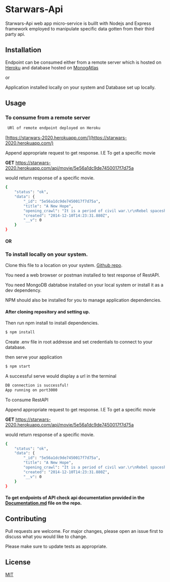 # Starwars-Api

Starwars-Api web app micro-service is  buillt with Nodejs and Express framework employed to manipulate specific data gotten from their third party api.

## Installation
Endpoint can be consumed either from a remote server which is hosted on [Heroku](heroku.com) and database hosted on [MonogAtlas](https://www.mongodb.com/cloud/atlas)

 or 

Application installed locally on your system and Database set up locally. 


## Usage


### To consume from a remote server
 
```bash
 URl of remote endpoint deployed on Heroku
```
[https://starwars-2020.herokuapp.com/](https://starwars-2020.herokuapp.com/)

Append appropriate request to get response.
I.E To get a specific movie

**GET** https://starwars-2020.herokuapp.com/api/movie/5e56a1dc9de7450017f7d75a

would return response of a specific movie.

```bash
{
    "status": "ok",
    "data": {
        "_id": "5e56a1dc9de7450017f7d75a",
        "title": "A New Hope",
        "opening_crawl": "It is a period of civil war.\r\nRebel spaceships, striking\r\nfrom a hidden base, have won\r\ntheir first victory against\r\nthe evil Galactic Empire.\r\n\r\nDuring the battle, Rebel\r\nspies managed to steal secret\r\nplans to the Empire's\r\nultimate weapon, the DEATH\r\nSTAR, an armored space\r\nstation with enough power\r\nto destroy an entire planet.\r\n\r\nPursued by the Empire's\r\nsinister agents, Princess\r\nLeia races home aboard her\r\nstarship, custodian of the\r\nstolen plans that can save her\r\npeople and restore\r\nfreedom to the galaxy....",
        "created": "2014-12-10T14:23:31.880Z",
        "__v": 0
    }
}

```


  #### OR

### To install locally on your system.

Clone this file to a location on your system. [Github repo](https://github.com/Odubolaoluwatimilehin/Starwars-Api.git).


You need a web browser or postman installed to test response of RestAPI.

You need MongoDB dabtabse installed on your local system or install it as a dev dependency.

NPM should also be installed for you to manage application dependencies.


#### After cloning repository and setting up.

Then run npm install to install dependencies.

```bash
$ npm install
```

Create .env file in root addresse and set credentials to connect to your database.

then serve your application


```bash
$ npm start
```
 
A successful serve would display a url in the terminal 


```bash
DB connection is successful!
App running on port3000
```



To consume RestAPI

Append appropriate request to get response.
I.E To get a specific movie

**GET** https://starwars-2020.herokuapp.com/api/movie/5e56a1dc9de7450017f7d75a

would return response of a specific movie.

```bash
{
    "status": "ok",
    "data": {
        "_id": "5e56a1dc9de7450017f7d75a",
        "title": "A New Hope",
        "opening_crawl": "It is a period of civil war.\r\nRebel spaceships, striking\r\nfrom a hidden base, have won\r\ntheir first victory against\r\nthe evil Galactic Empire.\r\n\r\nDuring the battle, Rebel\r\nspies managed to steal secret\r\nplans to the Empire's\r\nultimate weapon, the DEATH\r\nSTAR, an armored space\r\nstation with enough power\r\nto destroy an entire planet.\r\n\r\nPursued by the Empire's\r\nsinister agents, Princess\r\nLeia races home aboard her\r\nstarship, custodian of the\r\nstolen plans that can save her\r\npeople and restore\r\nfreedom to the galaxy....",
        "created": "2014-12-10T14:23:31.880Z",
        "__v": 0
    }
}

```

#### To get endpoints of API check api documentation provided in the [Documentation.md](https://github.com/Odubolaoluwatimilehin/Starwars-Api/blob/master/Documentation.md) file on the repo.

## Contributing
Pull requests are welcome. For major changes, please open an issue first to discuss what you would like to change.

Please make sure to update tests as appropriate.

## License
[MIT](https://choosealicense.com/licenses/mit/)

